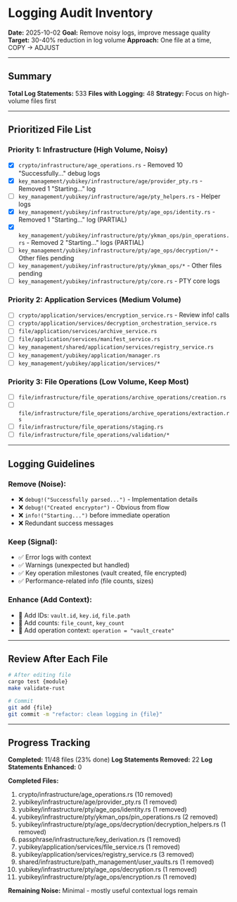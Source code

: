 # Logging Audit Inventory

**Date:** 2025-10-02
**Goal:** Remove noisy logs, improve message quality
**Target:** 30-40% reduction in log volume
**Approach:** One file at a time, COPY → ADJUST

---

## Summary

**Total Log Statements:** 533
**Files with Logging:** 48
**Strategy:** Focus on high-volume files first

---

## Prioritized File List

### Priority 1: Infrastructure (High Volume, Noisy)

- [x] `crypto/infrastructure/age_operations.rs` - Removed 10 "Successfully..." debug logs
- [x] `key_management/yubikey/infrastructure/age/provider_pty.rs` - Removed 1 "Starting..." log
- [ ] `key_management/yubikey/infrastructure/age/pty_helpers.rs` - Helper logs
- [x] `key_management/yubikey/infrastructure/pty/age_ops/identity.rs` - Removed 1 "Starting..." log (PARTIAL)
- [x] `key_management/yubikey/infrastructure/pty/ykman_ops/pin_operations.rs` - Removed 2 "Starting..." logs (PARTIAL)
- [ ] `key_management/yubikey/infrastructure/pty/age_ops/decryption/*` - Other files pending
- [ ] `key_management/yubikey/infrastructure/pty/ykman_ops/*` - Other files pending
- [ ] `key_management/yubikey/infrastructure/pty/core.rs` - PTY core logs

### Priority 2: Application Services (Medium Volume)

- [ ] `crypto/application/services/encryption_service.rs` - Review info! calls
- [ ] `crypto/application/services/decryption_orchestration_service.rs`
- [ ] `file/application/services/archive_service.rs`
- [ ] `file/application/services/manifest_service.rs`
- [ ] `key_management/shared/application/services/registry_service.rs`
- [ ] `key_management/yubikey/application/manager.rs`
- [ ] `key_management/yubikey/application/services/*`

### Priority 3: File Operations (Low Volume, Keep Most)

- [ ] `file/infrastructure/file_operations/archive_operations/creation.rs`
- [ ] `file/infrastructure/file_operations/archive_operations/extraction.rs`
- [ ] `file/infrastructure/file_operations/staging.rs`
- [ ] `file/infrastructure/file_operations/validation/*`

---

## Logging Guidelines

### Remove (Noise):
- ❌ `debug!("Successfully parsed...")` - Implementation details
- ❌ `debug!("Created encryptor")` - Obvious from flow
- ❌ `info!("Starting...")` before immediate operation
- ❌ Redundant success messages

### Keep (Signal):
- ✅ Error logs with context
- ✅ Warnings (unexpected but handled)
- ✅ Key operation milestones (vault created, file encrypted)
- ✅ Performance-related info (file counts, sizes)

### Enhance (Add Context):
- 🔧 Add IDs: `vault.id`, `key.id`, `file.path`
- 🔧 Add counts: `file_count`, `key_count`
- 🔧 Add operation context: `operation = "vault_create"`

---

## Review After Each File

```bash
# After editing file
cargo test {module}
make validate-rust

# Commit
git add {file}
git commit -m "refactor: clean logging in {file}"
```

---

## Progress Tracking

**Completed:** 11/48 files (23% done)
**Log Statements Removed:** 22
**Log Statements Enhanced:** 0

**Completed Files:**
1. crypto/infrastructure/age_operations.rs (10 removed)
2. yubikey/infrastructure/age/provider_pty.rs (1 removed)
3. yubikey/infrastructure/pty/age_ops/identity.rs (1 removed)
4. yubikey/infrastructure/pty/ykman_ops/pin_operations.rs (2 removed)
5. yubikey/infrastructure/pty/age_ops/decryption/decryption_helpers.rs (1 removed)
6. passphrase/infrastructure/key_derivation.rs (1 removed)
7. yubikey/application/services/file_service.rs (1 removed)
8. yubikey/application/services/registry_service.rs (3 removed)
9. shared/infrastructure/path_management/user_vaults.rs (1 removed)
10. yubikey/infrastructure/pty/age_ops/decryption.rs (1 removed)
11. yubikey/infrastructure/pty/age_ops/encryption.rs (1 removed)

**Remaining Noise:** Minimal - mostly useful contextual logs remain
